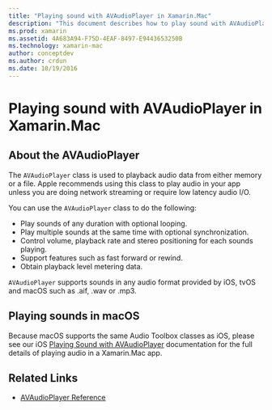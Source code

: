 ```yaml
---
title: "Playing sound with AVAudioPlayer in Xamarin.Mac"
description: "This document describes how to play sound with AVAudioPlayer in a Xamarin.Mac app. It discusses AVAudioPlayer at a high level and links to other documentation that explores it more fully."
ms.prod: xamarin
ms.assetid: 4A683A94-F75D-4EAF-8497-E9443653250B
ms.technology: xamarin-mac
author: conceptdev
ms.author: crdun
ms.date: 10/19/2016
---
```


# Playing sound with AVAudioPlayer in Xamarin.Mac

## About the AVAudioPlayer

The `AVAudioPlayer` class is used to playback audio data from either memory or a file. Apple recommends using this class to play audio in your app unless you are doing network streaming or require low latency audio I/O.

You can use the `AVAudioPlayer` class to do the following:

- Play sounds of any duration with optional looping.
- Play multiple sounds at the same time with optional synchronization.
- Control volume, playback rate and stereo positioning for each sounds playing.
- Support features such as fast forward or rewind.
- Obtain playback level metering data.

`AVAudioPlayer` supports sounds in any audio format provided by iOS, tvOS and macOS such as .aif, .wav or .mp3.

## Playing sounds in macOS

Because macOS supports the same Audio Toolbox classes as iOS, please see our iOS [Playing Sound with AVAudioPlayer](https://github.com/xamarin/recipes/tree/master/Recipes/ios/media/sound/avaudioplayer) documentation for the full details of playing audio in a Xamarin.Mac app.

## Related Links

- [AVAudioPlayer Reference](https://developer.apple.com/documentation/avfoundation/avaudioplayer)
